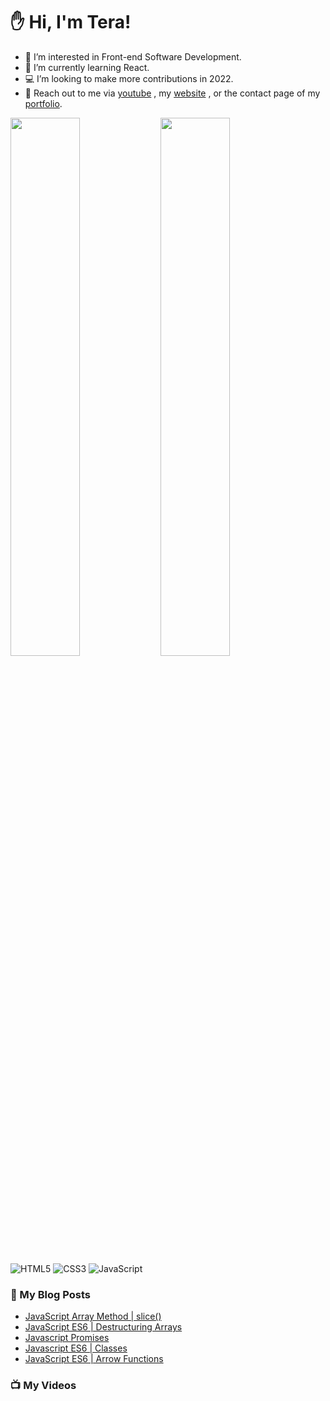 # :hand: Hi, I'm Tera!

- 👀 I’m interested in Front-end Software Development.
- 🧠 I’m currently learning React.
- :computer: I’m looking to make more contributions in 2022.
- :email: Reach out to me via <a href="https://www.youtube.com/channel/UC6u-qjq4vbT-09ZhmKwKqfg">youtube</a> , my <a href="https://technicallyjusttalking.com/"> website</a> , or the contact page of my <a href="https://terabanks.github.io/">portfolio</a>.

<img align="left" width="47%" src="https://github-readme-stats.vercel.app/api?username=terabanks&show_icons=true&theme=radical">

<img align="left" width="47%" src="https://github-readme-stats.vercel.app/api/top-langs/?username=terabanks&layout=compact">

![HTML5](https://img.shields.io/badge/html5-%23E34F26.svg?style=for-the-badge&logo=html5&logoColor=white)
![CSS3](https://img.shields.io/badge/css3-%231572B6.svg?style=for-the-badge&logo=css3&logoColor=white)
![JavaScript](https://img.shields.io/badge/javascript-%23323330.svg?style=for-the-badge&logo=javascript&logoColor=%23F7DF1E)

### :page_with_curl: My Blog Posts
<!-- BLOG-POST-LIST:START -->
- [JavaScript Array Method | slice&lpar;&rpar;](https://technicallyjusttalking.com/javascript-array-method-slice/)
- [JavaScript ES6 | Destructuring Arrays](https://technicallyjusttalking.com/javascript-es6-destructuring-arrays/)
- [Javascript Promises](https://technicallyjusttalking.com/javascript-promises/)
- [Javascript ES6 | Classes](https://technicallyjusttalking.com/javascript-es6-classes/)
- [JavaScript ES6 | Arrow Functions](https://technicallyjusttalking.com/javascript-es6-arrow-functions/)
<!-- BLOG-POST-LIST:END -->

### :tv: My Videos
<!-- YOUTUBE-VIDEO-LIST:START -->
<!-- YOUTUBE-VIDEO-LIST:END -->
